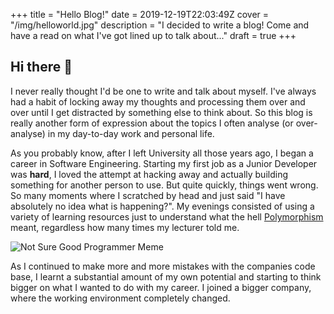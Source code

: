 +++ 
title = "Hello Blog!"
date = 2019-12-19T22:03:49Z
cover = "/img/helloworld.jpg"
description = "I decided to write a blog! Come and have a read on what I've got lined up to talk about..."
draft = true
+++
## Hi there 👋
I never really thought I'd be one to write and talk about myself. I've always had a habit of locking away my
thoughts and processing them over and over until I get distracted by something else to think about. So this blog is
really another form of expression about the topics I often analyse (or over-analyse) in my day-to-day work and
personal life.

As you probably know, after I left University all those years ago, I began a career in Software Engineering. Starting
my first job as a Junior Developer was **hard**, I loved the attempt at hacking away and actually building something
for another person to use. But quite quickly, things went wrong. So many moments where I scratched by head and just
said "I have absolutely no idea what is happening?". My evenings consisted of using a variety of learning resources
just to understand what the hell [Polymorphism](https://en.wikipedia.org/wiki/Polymorphism_(computer_science)) meant, 
regardless how many times my lecturer told me.

![Not Sure Good Programmer Meme](/img/not-sure-ifi-am-a-good-programming-or-good-at-45121907.png)

As I continued to make more and more mistakes with the companies code base, I learnt a substantial amount of my own
potential and starting to think bigger on what I wanted to do with my career. I joined a bigger company, where the
working environment completely changed.


